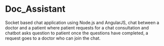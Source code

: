 # Doc_Assistant
 Socket based chat application using Node.js and AngularJS, chat between a doctor and a patient where  patient requests for a chat consultation and  chatbot  asks question to patient once the questions have completed, a request goes to a doctor who can join the chat.





















